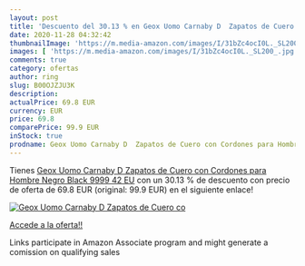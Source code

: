 ```yaml
---
layout: post
title: 'Descuento del 30.13 % en Geox Uomo Carnaby D  Zapatos de Cuero co'
date: 2020-11-28 04:32:42
thumbnailImage: 'https://m.media-amazon.com/images/I/31bZc4ocI0L._SL200_.jpg'
images: [ 'https://m.media-amazon.com/images/I/31bZc4ocI0L._SL200_.jpg' ]
comments: true
category: ofertas
author: ring
slug: B00OJZJU3K
description:
actualPrice: 69.8 EUR
currency: EUR
price: 69.8
comparePrice: 99.9 EUR
inStock: true
prodname: Geox Uomo Carnaby D  Zapatos de Cuero con Cordones para Hombre  Negro  Black 9999   42 EU
---
```


Tienes [Geox Uomo Carnaby D  Zapatos de Cuero con Cordones para Hombre  Negro  Black 9999   42 EU](https://www.amazon.es/dp/B00OJZJU3K/?tag=tolees-21) con un 30.13 % de descuento con precio de oferta de 69.8 EUR (original: 99.9 EUR) en el siguiente enlace!

[![Geox Uomo Carnaby D  Zapatos de Cuero co](https://m.media-amazon.com/images/I/31bZc4ocI0L._SL200_.jpg)](https://www.amazon.es/dp/B00OJZJU3K/?tag=tolees-21)

[Accede a la oferta!!](https://www.amazon.es/dp/B00OJZJU3K/?tag=tolees-21)

Links participate in Amazon Associate program and might generate a comission on qualifying sales


